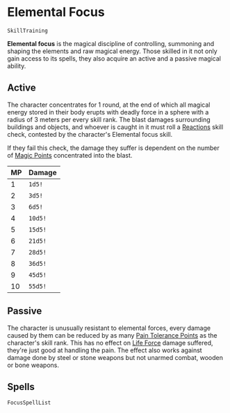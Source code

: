 # Elemental Focus

`SkillTraining`

**Elemental focus** is the magical discipline of controlling, summoning and shaping the elements and raw magical energy. Those skilled in it not only gain access to its spells, they also acquire an active and a passive magical ability.

## Active

The character concentrates for 1 round, at the end of which all magical energy stored in their body erupts with deadly force in a sphere with a radius of 3 meters per every skill rank. The blast damages surrounding buildings and objects, and whoever is caught in it must roll a [Reactions](skill:reactions) skill check, contested by the character's Elemental focus skill.

If they fail this check, the damage they suffer is dependent on the number of [Magic Points](character:mp) concentrated into the blast.

| MP | Damage |
| :- | :- |
| 1  | `1d5!` |
| 2  | `3d5!` |
| 3  | `6d5!` |
| 4  | `10d5!` |
| 5  | `15d5!` |
| 6  | `21d5!` |
| 7  | `28d5!` |
| 8  | `36d5!` |
| 9  | `45d5!` |
| 10  | `55d5!` |

## Passive

The character is unusually resistant to elemental forces, every damage caused by them can be reduced by as many [Pain Tolerance Points](character:fp) as the character's skill rank. This has no effect on [Life Force](character:ep) damage suffered, they're just good at handling the pain. The effect also works against damage done by steel or stone weapons but not unarmed combat, wooden or bone weapons.

## Spells

`FocusSpellList`